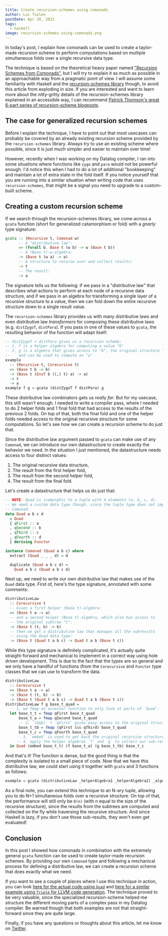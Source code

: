 ```yaml
---
title: Create recursion-schemes using comonads
author: Luc Tielen
postDate: Apr 20, 2022
tags:
  - haskell
image: recursion-schemes-using-comonads.png
---
```


In today's post, I explain how comonads can be used to create a taylor-made
recursion scheme to perform computations based on multiple simultaneous folds
over a single recursive data type.

The technique is based on the theoretical heavy paper named
["Recursion Schemes from Comonads"](https://www.semanticscholar.org/paper/Recursion-Schemes-from-Comonads-Uustalu-Vene/d9a0b1804341c03bd3cae678c363e4ec317257b5?p2df),
but I will try to explain it as much as possible in an approachable way from a
pragmatic point of view. I will assume some familiarity with Haskell
and the [recursion-schemes library](https://hackage.haskell.org/package/recursion-schemes)
though, to avoid this article from exploding in size. If you are interested and
want to learn more about the nitty-gritty details of the recursion-schemes
library explained in an accessible way, I can recommend
[Patrick Thomson's great 6-part series of recursion-scheme blogposts](https://blog.sumtypeofway.com/posts/introduction-to-recursion-schemes.html).

## The case for generalized recursion schemes

Before I explain the technique, I have to point out that most usecases can
probably be covered by an already existing recursion scheme provided by the
`recursion-schemes` library. Always try to use an existing scheme where
possible, since it is just much simpler and easier to maintain over time!

However, recently when I was working on my Datalog compiler, I ran into some
situations where functions like `zygo` and `para` would not be powerful enough.
I'd notice this when I had to do a lot of additional "bookkeeping" and maintain
a lot of extra state in the fold itself. If you notice yourself that you are
running into a similar situation when writing code that uses
`recursion-schemes`, that might be a signal you need to upgrade to a
custom-built scheme.

## Creating a custom recursion scheme

If we search through the recursion-schemes library, we come across a `gcata`
function (short for generalized catamorphism or fold) with a *gnarly* type
signature:

```haskell
gcata :: (Recursive t, Comonad w)
      -- A "distributive law":
      => (forall b. Base t (w b) -> w (Base t b))
      -- A (Base t)-w-algebra:
      -> (Base t (w a) -> a)
      -- A structure to recurse over and collect results:
      -> t
      -- The result:
      -> a
```

The signature tells us the following: if we pass in a "distributive law" that
describes what actions to perform at each node of a recursive data structure,
and if we pass in an algebra for transforming a single layer of a recursive
structure to a value, then we can fold down the entire recursive structure down
to a single result value.

The `recursion-schemes` library provides us with many distributive laws and
even distributive law *transformers* for composing these distributive laws (e.g.
`distZygoT`, `distPara`). If you pass in one of these values to `gcata`, the
resulting behavior of the function will adapt itself:

```haskell
-- distZygoT + distPara gives us a recursion scheme:
-- 1. f is a helper algebra for computing a value "b"
-- 2. g is a algebra that gives access to "b", the original structure "t"
--    and can be used to compute an "a"
example
  :: (Recursive t, Corecursive t)
  => (Base t b -> b)
  -> (Base t (EnvT b ((,) t) a) -> a)
  -> t
  -> a
example f g = gcata (distZygoT f distPara) g
```

These distributive law combinators gets us *really far*. But for my usecase,
this still wasn't enough. I needed to write a compiler pass, where I needed to
do 2 helper folds and 1 final fold that had access to the results of the
previous 2 folds. On top of that, both the final fold and one of the helper
folds needed access to the original recursive structure for some computations.
So let's see how we can create a recursion scheme to do just that.

Since the distributive law argument passed to `gcata` can make use of any
`Comonad`, we can introduce our own datastructure to create exactly the behavior we
need. In the situation I just mentioned, the datastructure needs access to four
distinct values:

1. The original recursive data structure,
2. The result from the first helper fold,
3. The result from the second helper fold,
4. The result from the final fold.

Let's create a datastructure that helps us do just that:

```haskell
-- NOTE: Quad is isomorphic to a tuple with 4 elements (a, b, c, d).
-- We need a custom data type though, since the tuple type does not implement
-- Comonad.
data Quad a b c d
  = Quad
  { qFirst :: a
  , qSecond :: b
  , qThird :: c
  , qFourth :: d
  } deriving Functor

instance Comonad (Quad a b c) where
  extract (Quad _ _ _ d) = d

  duplicate (Quad a b c d) =
    Quad a b c (Quad a b c d)
```

Next up, we need to write our own distributive law that makes use of the `Quad`
data type. First of, here's the type signature, annotated with some comments:

```haskell
distributiveLaw
  :: Corecursive t
  -- Given a first helper (Base t)-algebra:
  => (Base t a -> a)
  -- and a second helper (Base t)-algebra, which also has access to
  -- the original subtree "t":
  -> (Base t (t, b) -> b)
  -- then we get a distributive law that manages all the subresults
  -- using the Quad data type:
  -> (Base t (Quad t a b c) -> Quad t a b (Base t c))
```

While this type signature is definitely complicated, it's actually quite
straight-forward and mechanical to implement in a correct way using hole driven
development. This is due to the fact that the types are so general and we only
have a handful of functions (from the `Corecursive` and `Functor` type classes
that we can use to transform the data.

```haskell
distributiveLaw
  :: Corecursive t
  => (Base t a -> a)
  -> (Base t (t, b) -> b)
  -> (Base t (Quad t a b c) -> Quad t a b (Base t c))
distributiveLaw f g base_t_quad =
  -- 1. we fmap an accessor function to only look at parts of `Quad`:
  let base_t_t = fmap qFirst base_t_quad
      base_t_a = fmap qSecond base_t_quad
      -- 2. `(&&&)` + `qFirst` gives easy access to the original structure:
      base_t_tb = fmap (qFirst &&& qThird) base_t_quad
      base_t_c = fmap qFourth base_t_quad
     -- 3. `embed` is used to get back the original recursive structure
     -- 4. apply the helper algebras `f` and `g` to collect our sub-results
  in Quad (embed base_t_t) (f base_t_a) (g base_t_tb) base_t_c
```

And that's it! The function is dense, but the good thing is that the complexity
is isolated to a small piece of code. Now that we have this distributive
law, we could start using it together with `gcata` and 3 functions as follows:

```haskell
example = gcata (distributiveLaw _helperAlgebra1 _helperAlgebra2) _algebra3
```

As a final note, you can extend this technique to an N-ary tuple, allowing you
to do N+1 simultaneous folds over a recursive structure. On top of that, the
performance will still only be `O(n)` (with n equal to the size of the
recursive structure), since the results from the subtrees are computed and
collected on the fly while traversing the recursive structure. And since Haskell
is lazy, if you don't use those sub-results, they won't even get evaluated!

## Conclusion

In this post I showed how comonads in combination with the extremely general
`gcata` function can be used to create taylor-made recursion schemes. By
providing our own `Comonad` type and following a mechanical process for defining
a distributive law, we can create a recursion scheme that does exactly what we
need.

If you want to see a couple of places where I use this technique in action, you
can look [here for the actual code using `Quad`](https://github.com/luc-tielen/eclair-lang/blob/0fa68eadb6f75b890f635a96d32469c3c761cedb/lib/Eclair/RA/Lower.hs#L83-L84)
and [here for a similar example using `Triple` for LLVM code generation](https://github.com/luc-tielen/eclair-lang/blob/0fa68eadb6f75b890f635a96d32469c3c761cedb/lib/Eclair/EIR/Lower.hs#L162-L201).
The technique proved to be very valuable, since the specialized recursion-scheme
helped me structure the different moving parts of a complex pass in my
Datalog compiler. Be warned though that both examples are not that
straight-forward since they are quite large.

Finally, if you have any questions or thoughts about this article, let me know
on [Twitter](https://twitter.com/luctielen).


